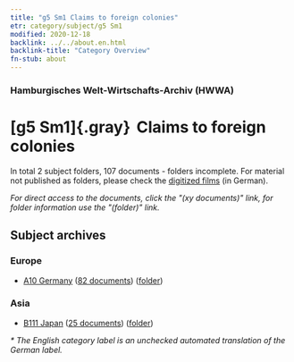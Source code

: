 ```yaml
---
title: "g5 Sm1 Claims to foreign colonies"
etr: category/subject/g5 Sm1
modified: 2020-12-18
backlink: ../../about.en.html
backlink-title: "Category Overview"
fn-stub: about
---
```


### Hamburgisches Welt-Wirtschafts-Archiv (HWWA)
# [g5 Sm1]{.gray}&#8201; Claims to foreign colonies&#160; 





In total 2 subject folders, 107 documents - folders incomplete.
For material not published as folders, please check the [digitized films](/film/h1_sh) (in German).

_For direct access to the documents, click the "(xy documents)" link, for folder information use the "(folder)" link._

## Subject archives



### Europe

- [A10 Germany](../../../geo/about.en.html#A10) (<a href="https://dfg-viewer.de/show/?tx_dlf[id]=https://pm20.zbw.eu/mets/sh/1261xx/126128/1445xx/144559/public.mets.en.xml" target="_blank">82 documents</a>) ([folder](http://purl.org/pressemappe20/folder/sh/126128,144559))

### Asia

- [B111 Japan](../../../geo/about.en.html#B111) (<a href="https://dfg-viewer.de/show/?tx_dlf[id]=https://pm20.zbw.eu/mets/sh/1412xx/141272/1445xx/144559/public.mets.en.xml" target="_blank">25 documents</a>) ([folder](http://purl.org/pressemappe20/folder/sh/141272,144559))


_* The English category label is an unchecked automated translation of the German label._

